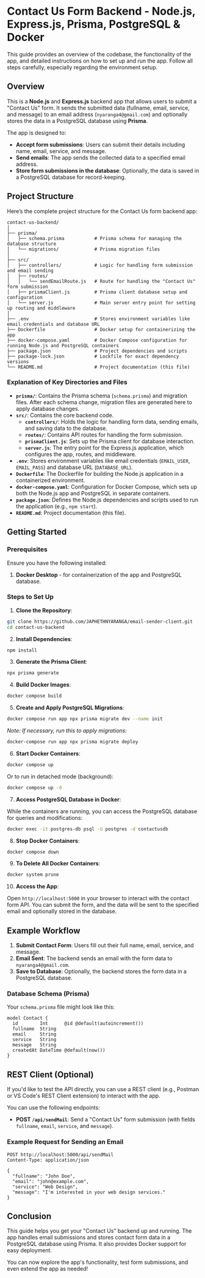 # Contact Us Form Backend - Node.js, Express.js, Prisma, PostgreSQL & Docker

This guide provides an overview of the codebase, the functionality of the app, and detailed instructions on how to set up and run the app. Follow all steps carefully, especially regarding the environment setup.

## Overview

This is a **Node.js** and **Express.js** backend app that allows users to submit a "Contact Us" form. It sends the submitted data (fullname, email, service, and message) to an email address (`nyaranga4@gmail.com`) and optionally stores the data in a PostgreSQL database using **Prisma**.

The app is designed to:
- **Accept form submissions**: Users can submit their details including name, email, service, and message.
- **Send emails**: The app sends the collected data to a specified email address.
- **Store form submissions in the database**: Optionally, the data is saved in a PostgreSQL database for record-keeping.

## Project Structure

Here’s the complete project structure for the Contact Us form backend app:

```
contact-us-backend/
│
├── prisma/
│   ├── schema.prisma           # Prisma schema for managing the database structure
│   └── migrations/             # Prisma migration files
│
├── src/
│   ├── controllers/            # Logic for handling form submission and email sending
│   ├── routes/
│   │   └── sendEmailRoute.js   # Route for handling the "Contact Us" form submission
│   ├── prismaClient.js         # Prisma client database setup and configuration
│   └── server.js               # Main server entry point for setting up routing and middleware
│
├── .env                        # Stores environment variables like email credentials and database URL
├── Dockerfile                  # Docker setup for containerizing the app
├── docker-compose.yaml         # Docker Compose configuration for running Node.js and PostgreSQL containers
├── package.json                # Project dependencies and scripts
├── package-lock.json           # Lockfile for exact dependency versions
└── README.md                   # Project documentation (this file)
```

### Explanation of Key Directories and Files

- **`prisma/`**: Contains the Prisma schema (`schema.prisma`) and migration files. After each schema change, migration files are generated here to apply database changes.
- **`src/`**: Contains the core backend code.
  - **`controllers/`**: Holds the logic for handling form data, sending emails, and saving data to the database.
  - **`routes/`**: Contains API routes for handling the form submission.
  - **`prismaClient.js`**: Sets up the Prisma client for database interaction.
  - **`server.js`**: The entry point for the Express.js application, which configures the app, routes, and middleware.
- **`.env`**: Stores environment variables like email credentials (`EMAIL_USER`, `EMAIL_PASS`) and database URL (`DATABASE_URL`).
- **`Dockerfile`**: The Dockerfile for building the Node.js application in a containerized environment.
- **`docker-compose.yaml`**: Configuration for Docker Compose, which sets up both the Node.js app and PostgreSQL in separate containers.
- **`package.json`**: Defines the Node.js dependencies and scripts used to run the application (e.g., `npm start`).
- **`README.md`**: Project documentation (this file).

## Getting Started

### Prerequisites

Ensure you have the following installed:

1. **Docker Desktop** - for containerization of the app and PostgreSQL database.

### Steps to Set Up

1. **Clone the Repository**:

```bash
git clone https://github.com/JAPHETHNYARANGA/email-sender-client.git
cd contact-us-backend
```

2. **Install Dependencies**:

```bash
npm install
```

3. **Generate the Prisma Client**:

```bash
npx prisma generate
```

4. **Build Docker Images**:

```bash
docker compose build
```

5. **Create and Apply PostgreSQL Migrations**:

```bash
docker compose run app npx prisma migrate dev --name init
```

*Note: If necessary, run this to apply migrations:*

```bash
docker-compose run app npx prisma migrate deploy
```

6. **Start Docker Containers**:

```bash
docker compose up
```

Or to run in detached mode (background):

```bash
docker compose up -d
```

7. **Access PostgreSQL Database in Docker**:

While the containers are running, you can access the PostgreSQL database for queries and modifications:

```bash
docker exec -it postgres-db psql -U postgres -d contactusdb
```

8. **Stop Docker Containers**:

```bash
docker compose down
```

9. **To Delete All Docker Containers**:

```bash
docker system prune
```

10. **Access the App**:

Open `http://localhost:5000` in your browser to interact with the contact form API. You can submit the form, and the data will be sent to the specified email and optionally stored in the database.

## Example Workflow

1. **Submit Contact Form**: Users fill out their full name, email, service, and message.
2. **Email Sent**: The backend sends an email with the form data to `nyaranga4@gmail.com`.
3. **Save to Database**: Optionally, the backend stores the form data in a PostgreSQL database.

### Database Schema (Prisma)

Your `schema.prisma` file might look like this:

```prisma
model Contact {
  id        Int      @id @default(autoincrement())
  fullname  String
  email     String
  service   String
  message   String
  createdAt DateTime @default(now())
}
```

## REST Client (Optional)

If you'd like to test the API directly, you can use a REST client (e.g., Postman or VS Code's REST Client extension) to interact with the app.

You can use the following endpoints:

- **POST `/api/sendMail`**: Send a "Contact Us" form submission (with fields `fullname`, `email`, `service`, and `message`).

### Example Request for Sending an Email

```http
POST http://localhost:5000/api/sendMail
Content-Type: application/json

{
  "fullname": "John Doe",
  "email": "john@example.com",
  "service": "Web Design",
  "message": "I'm interested in your web design services."
}
```

## Conclusion

This guide helps you get your "Contact Us" backend up and running. The app handles email submissions and stores contact form data in a PostgreSQL database using Prisma. It also provides Docker support for easy deployment.

You can now explore the app's functionality, test form submissions, and even extend the app as needed!

